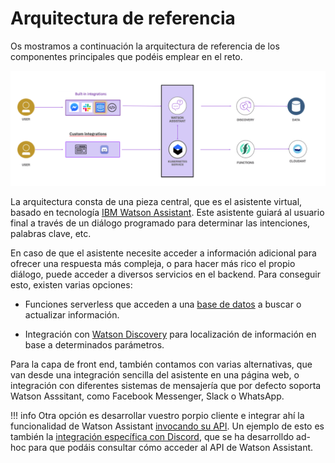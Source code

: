 # Arquitectura de referencia

Os mostramos a continuación la arquitectura de referencia de los componentes principales que podéis emplear en el reto.

![Arquitectura](../images/arquitecturaref.png)

La arquitectura consta de una pieza central, que es el asistente virtual, basado en tecnología [IBM Watson Assistant](../watsonai).
Este asistente guiará al usuario final a través de un diálogo programado para determinar las intenciones, palabras clave, etc.

En caso de que el asistente necesite acceder a información adicional para ofrecer una respuesta más compleja, o para hacer más rico el propio diálogo, puede acceder a diversos servicios en el backend. Para conseguir esto, existen varias opciones:

* Funciones serverless que acceden a una [base de datos](../ibmcloud#servicios-de-bases-de-datos) a buscar o actualizar información.

* Integración con [Watson Discovery](../watsonai#que-es-watson-discovery) para localización de información en base a determinados parámetros.

Para la capa de front end, también contamos con varias alternativas, que van desde una integración sencilla del asistente en una página web, o integración con diferentes sistemas de mensajería que por defecto soporta Watson Asssitant, como Facebook Messenger, Slack o WhatsApp. 

!!! info 
    Otra opción es desarrollar vuestro porpio cliente e integrar ahí la funcionalidad de Watson Assistant [invocando su API](../watsonai#que-son-watson-apis). 
    Un ejemplo de esto es también la [integración específica con Discord](../ejemplo), que se ha desarrolldo ad-hoc para que podáis consultar cómo acceder al API de Watson Assistant.
